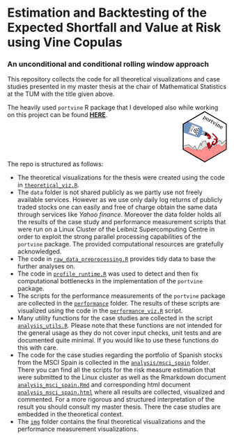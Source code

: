 
<!-- README.md is generated from README.Rmd. Please edit that file -->

# Estimation and Backtesting of the Expected Shortfall and Value at Risk using Vine Copulas

### An unconditional and conditional rolling window approach

This repository collects the code for all theoretical visualizations and
case studies presented in my master thesis at the chair of Mathematical
Statistics at the TUM with the title given above.

The heavily used `portvine` R package that I developed also while
working on this project can be found
[**HERE**](https://emanuelsommer.github.io/portvine/).
<a href='https://github.com/EmanuelSommer/portvine'><img src='logo.png' align="right" width="20%" /></a>

<br><br><br><br>

The repo is structured as follows:

-   The theoretical visualizations for the thesis were created using the
    code in [`theoretical_viz.R`](theoretical_viz.R).
-   The `data` folder is not shared publicly as we partly use not freely
    available services. However as we use only daily log returns of
    publicly traded stocks one can easily and free of charge obtain the
    same data through services like *Yahoo finance*. Moreover the data
    folder holds all the results of the case study and performance
    measurement scripts that were run on a Linux Cluster of the Leibniz
    Supercomputing Centre in order to exploit the strong parallel
    processing capabilities of the `portvine` package. The provided
    computational resources are gratefully acknowledged.
-   The code in [`raw_data_preprocessing.R`](raw_data_preprocessing.R)
    provides tidy data to base the further analyses on.
-   The code in [`profile_runtime.R`](profile_runtime.R) was used to
    detect and then fix computational bottlenecks in the implementation
    of the `portvine` package.
-   The scripts for the performance measurements of the `portvine`
    package are collected in the [`performance`](performance) folder.
    The results of these scripts are visualized using the code in the
    [`performance_viz.R`](performance_viz.R) script.
-   Many utility functions for the case studies are collected in the
    script [`analysis_utils.R`](analysis_utils.R). Please note that
    these functions are not intended for the general usage as they do
    not cover input checks, unit tests and are documented quite minimal.
    If you would like to use these functions do this with care.
-   The code for the case studies regarding the portfolio of Spanish
    stocks from the MSCI Spain is collected in the
    [`analysis/msci_spain`](analysis/msci_spain) folder. There you can
    find all the scripts for the risk measure estimation that were
    submitted to the Linux cluster as well as the Rmarkdown document
    [`analysis_msci_spain.Rmd`](analysis/msci_spain/analysis_msci_spain.Rmd)
    and corresponding html document
    [`analysis_msci_spain.html`](analysis/msci_spain/analysis_msci_spain.html)
    where all results are collected, visualized and commented. For a
    more rigorous and structured interpretation of the result you should
    consult my master thesis. There the case studies are embedded in the
    theoretical context.
-   The [`img`](img) folder contains the final theoretical
    visualizations and the performance measurement visualizations.
